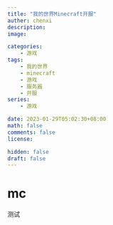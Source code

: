 ```yaml
---
title: "我的世界Minecraft开服"
auther: chenxi
description: 
image: 

categories:
    - 游戏
tags:
    - 我的世界
    - minecraft
    - 游戏
    - 服务器
    - 开服
series:
    - 游戏

date: 2023-01-29T05:02:30+08:00
math: false
comments: false
license: 

hidden: false
draft: false
---
```


# mc

测试
